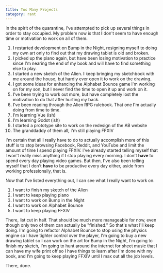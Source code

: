 ```yaml
---
title: Too Many Projects
category: rant
---
```

In the spirit of the quarantine, I've attempted to pick up several things in order to stay occupied. My problem now is that I don't seem to have enough time or motivation to work on all of them.

1. I restarted development on Bump in the Night, resigning myself to doing my own art only to find out that my drawing tablet is old and broken.
2. I picked up the piano again, but have been losing motivation to practice since I'm nearing the end of my book and will have to find something else to play.
3. I started a new sketch of the Alien. I keep bringing my sketchbook with me around the house, but hardly ever open it to work on the drawing.
4. I got some ideas for enhancing the Alphabet Bounce game I'm working on for my son, but I never find the time to open it up and work on it.
5. I've been trying to work out more, but have completely lost the motivation to do that after hurting my back.
6. I've been reading through the Alien RPG rulebook. That one I'm actually doing from time to time.
7. I'm learning Vue (ish)
8. I'm learning Godot (ish)
9. I started a prototype site to work on the redesign of the AB website
10. The granddaddy of them all, I'm still playing FFXIV

I'm certain that all I really have to do to actually accomplish more of this stuff is to stop browsing Facebook, Reddit, and YouTube and limit the amount of time I spend playing FFXIV. I've already started telling myself that I won't really miss anything if I stop playing every morning. I don't **have** to spend every day playing video games. But then, I've also been telling myself that I don't **have** to be productive every day either, aside from working professionally, that is.

Now that I've listed everything out, I can see what I really want to work on.

1. I want to finish my sketch of the Alien
2. I want to keep playing piano
3. I want to work on Bump in the Night
4. I want to work on Alphabet Bounce
5. I want to keep playing FFXIV

There, list cut in half. That should be much more manageable for now, even though only two of them can actually be "finished." So that's what I'll keep doing. I'm going to refactor Alphabet Bounce to stop using the physics engine so I have tighter control over the player, I'm going to buy a new drawing tablet so I can work on the art for Bump in the Night, I'm going to finish my sketch, I'm going to hunt around the internet for sheet music that I can have my wife print off so I have things to learn after I'm done with my book, and I'm going to keep playing FFXIV until I max out all the job levels.

There, done.
